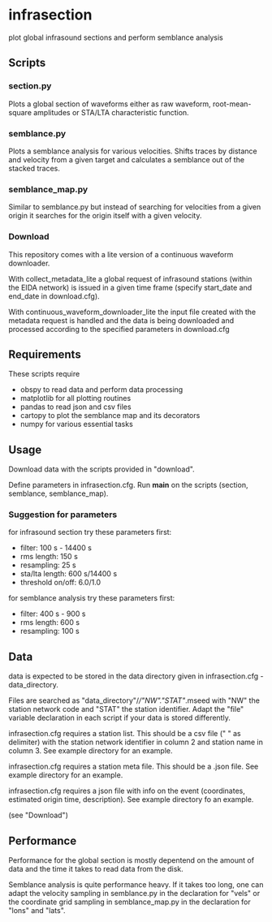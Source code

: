 # infrasection
plot global infrasound sections and perform semblance analysis

## Scripts

### section.py
Plots a global section of waveforms either as raw waveform, root-mean-square amplitudes or STA/LTA characteristic function.

### semblance.py
Plots a semblance analysis for various velocities. Shifts traces by distance and velocity from a given target and calculates a semblance out of the stacked traces.

### semblance_map.py
Similar to semblance.py but instead of searching for velocities from a given origin it searches for the origin itself with a given velocity.

### Download
This repository comes with a lite version of a continuous waveform downloader.

With collect_metadata_lite a global request of infrasound stations (within the EIDA network) is issued in a given time frame (specify start_date and end_date in download.cfg).

With continuous_waveform_downloader_lite the input file created with the metadata request is handled and the data is being downloaded and processed according to the specified parameters in download.cfg


## Requirements
These scripts require
- obspy to read data and perform data processing
- matplotlib for all plotting routines
- pandas to read json and csv files
- cartopy to plot the semblance map and its decorators
- numpy for various essential tasks

## Usage
Download data with the scripts provided in "download".

Define parameters in infrasection.cfg. Run __main__ on the scripts (section, semblance, semblance_map).

### Suggestion for parameters
for infrasound section try these parameters first:
- filter: 100 s - 14400 s
- rms length: 150 s
- resampling: 25 s
- sta/lta length: 600 s/14400 s
- threshold on/off: 6.0/1.0

for semblance analysis try these parameters first:
- filter: 400 s - 900 s
- rms length: 600 s
- resampling: 100 s

## Data
data is expected to be stored in the data directory given in infrasection.cfg - data_directory.

Files are searched as "data_directory"/*/"NW"."STAT"*.mseed with "NW" the station network code and "STAT" the station identifier. Adapt the "file" variable declaration in each script if your data is stored differently.

infrasection.cfg requires a station list. This should be a csv file (" " as delimiter) with the station network identifier in column 2 and station name in column 3. See example directory for an example.

infrasection.cfg requires a station meta file. This should be a .json file. See example directory for an example.

infrasection.cfg requires a json file with info on the event (coordinates, estimated origin time, description). See example directory fo an example.

(see "Download")

## Performance
Performance for the global section is mostly depentend on the amount of data and the time it takes to read data from the disk.

Semblance analysis is quite performance heavy. If it takes too long, one can adapt the velocity sampling in semblance.py in the declaration for "vels" or the coordinate grid sampling in semblance_map.py in the declaration for "lons" and "lats". 